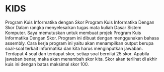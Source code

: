 # KIDS
Program Kuis Informatika dengan Skor
Program Kuis Informatika Dengan Skor Dalam rangka menyelesaikan tugas mata kuliah Dasar Sistem Komputer. Saya memutuskan untuk membuat projek Program Kuis Informatika Dengan Skor. Program ini dibuat dengan menggunakan bahasa assembly. 
Cara kerja program ini yaitu akan menampilkan output berupa soal-soal terkait informatika dan kita harus menginputkan jawaban. Terdapat 4 soal dan terdapat skor, setiap soal bernilai 25 skor. Apabila jawaban benar, maka akan menambah skor kita. Skor akan terlihat di akhir kuis ini dengan batas maksimal skor 100.
